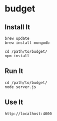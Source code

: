 budget
======

## Install It
```
brew update
brew install mongodb

cd /path/to/budget/
npm install
```

## Run It
```
cd /path/to/budget/
node server.js
```

## Use It
```
http://localhost:4000
```
